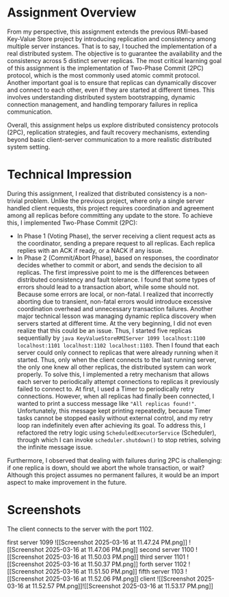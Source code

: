 # Assignment Overview
From my perspective, this assignment extends the previous RMI-based Key-Value Store project by introducing replication and consistency among multiple server instances. That is to say, I touched the implementation of a real distributed system. The objective is to guarantee the availability and the consistency across 5 distinct server replicas. The most critical learning goal of this assignment is the implementation of Two-Phase Commit (2PC) protocol, which is the most commonly used atomic commit protocol. Another important goal is to ensure that replicas can dynamically discover and connect to each other, even if they are started at different times. This involves understanding distributed system bootstrapping, dynamic connection management, and handling temporary failures in replica communication.

Overall, this assignment helps us explore distributed consistency protocols (2PC), replication strategies, and fault recovery mechanisms, extending beyond basic client-server communication to a more realistic distributed system setting.
# Technical Impression
During this assignment, I realized that distributed consistency is a non-trivial problem. Unlike the previous project, where only a single server handled client requests, this project requires coordination and agreement among all replicas before committing any update to the store. To achieve this, I implemented Two-Phase Commit (2PC):
- In Phase 1 (Voting Phase), the server receiving a client request acts as the coordinator, sending a prepare request to all replicas. Each replica replies with an ACK if ready, or a NACK if any issue.
- In Phase 2 (Commit/Abort Phase), based on responses, the coordinator decides whether to commit or abort, and sends the decision to all replicas.
The first impressive point to me is the differences between distributed consistency and fault tolerance. I found that some types of errors should lead to a transaction abort, while some should not. Because some errors are local, or non-fatal. I realized that incorrectly aborting due to transient, non-fatal errors would introduce excessive coordination overhead and unnecessary transaction failures.
Another major technical lesson was managing dynamic replica discovery when servers started at different time. At the very beginning, I did not even realize that this could be an issue. Thus, I started five replicas sequentially by `java KeyValueStoreRMIServer 1099 localhost:1100 localhost:1101 localhost:1102 localhost:1103`. Then I found that each server could only connect to replicas that were already running when it started. Thus, only when the client connects to the last running server, the only one knew all other replicas, the distributed system can work properly. To solve this, I implemented a retry mechanism that allows each server to periodically attempt connections to replicas it previously failed to connect to. At first, I used a Timer to periodically retry connections. However, when all replicas had finally been connected, I wanted to print a success message like `"All replicas found!"`. Unfortunately, this message kept printing repeatedly, because Timer tasks cannot be stopped easily without external control, and my retry loop ran indefinitely even after achieving its goal. To address this, I refactored the retry logic using `ScheduledExecutorService` (Scheduler), through which I can invoke `scheduler.shutdown()` to stop retries, solving the infinite message issue.

Furthermore, I observed that dealing with failures during 2PC is challenging: if one replica is down, should we abort the whole transaction, or wait? Although this project assumes no permanent failures, it would be an import aspect to make improvement in the future.
# Screenshots
The client connects to the server with the port 1102.

first server 1099
![[Screenshot 2025-03-16 at 11.47.24 PM.png]]
![[Screenshot 2025-03-16 at 11.47.06 PM.png]]
second server 1100
![[Screenshot 2025-03-16 at 11.50.03 PM.png]]
third server 1101
![[Screenshot 2025-03-16 at 11.50.37 PM.png]]
forth server 1102
![[Screenshot 2025-03-16 at 11.51.50 PM.png]]
fifth server 1103
![[Screenshot 2025-03-16 at 11.52.06 PM.png]]
client
![[Screenshot 2025-03-16 at 11.52.57 PM.png]]![[Screenshot 2025-03-16 at 11.53.17 PM.png]]